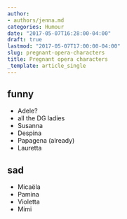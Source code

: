 ```yaml
---
author:
- authors/jenna.md
categories: Humour
date: "2017-05-07T16:28:00-04:00"
draft: true
lastmod: "2017-05-07T17:00:00-04:00"
slug: pregnant-opera-characters
title: Pregnant opera characters
_template: article_single
---
```


## funny

- Adele?
- all the DG ladies 
- Susanna
- Despina
- Papagena (already)
- Lauretta

## sad

- Micaëla
- Pamina
- Violetta
- Mimi

